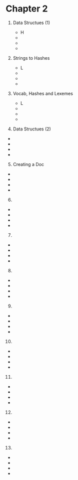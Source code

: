 # Chapter 2
1. Data Structues (1)
    * H
    * 
    * 
    * 

2. Strings to Hashes
    * L
    * 
    * 
    * 

3. Vocab, Hashes and Lexemes
    * L
    * 
    * 
    * 

4. Data Structues (2)
* 
* 
* 
* 

5. Creating a Doc
* 
* 
* 
* 

6. 
* 
* 
* 
* 

7. 
* 
* 
* 
* 

8. 
* 
* 
* 
* 

9. 
* 
* 
* 
* 

10. 
* 
* 
* 
* 

11. 
* 
* 
* 
* 

12. 
* 
* 
* 
* 

13. 
* 
* 
* 
* 

